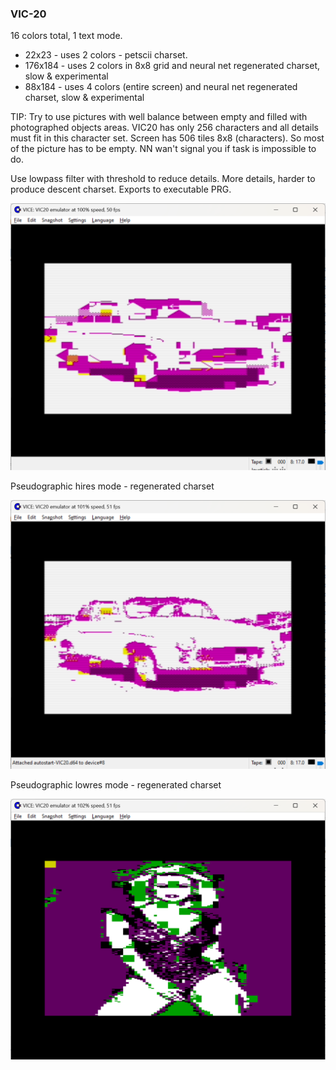 ### VIC-20

16 colors total, 1 text mode.

* 22x23 - uses 2 colors - petscii charset.
* 176x184 - uses 2 colors in 8x8 grid and neural net regenerated charset, slow & experimental
* 88x184 - uses 4 colors (entire screen) and neural net regenerated charset, slow & experimental

TIP: Try to use pictures with well balance between empty and filled with photographed objects areas. VIC20 has only 256 characters and all details must fit in this character set. Screen has 506 tiles 8x8 (characters). So most of the picture has to be empty. NN wan't signal you if task is impossible to do.

Use lowpass filter with threshold to reduce details. More details, harder to produce descent charset. Exports to executable PRG.

![VIC20txt](vic20txt.png)

Pseudographic hires mode - regenerated charset 

![VIC20gfx](vic20gfx.png)

Pseudographic lowres mode - regenerated charset 

![VIC20low](vic20low.png)
